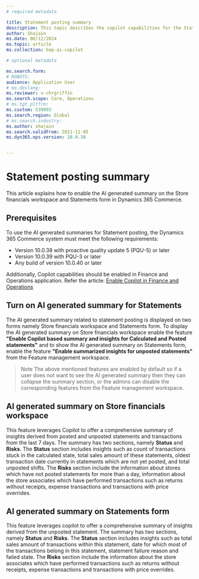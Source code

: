 ```yaml
---
# required metadata

title: Statement posting summary
description: This topic describes the copilot capabilities for the Statement posting process.
author: Shajain
ms.date: 06/12/2024
ms.topic: article
ms.collection: bap-ai-copilot

# optional metadata

ms.search.form:  
# ROBOTS: 
audience: Application User
# ms.devlang: 
ms.reviewer: v-chrgriffin
ms.search.scope: Core, Operations
# ms.tgt_pltfrm: 
ms.custom: 539093
ms.search.region: Global
# ms.search.industry: 
ms.author: shajain
ms.search.validFrom: 2021-11-05
ms.dyn365.ops.version: 10.0.38


---
```


# Statement posting summary
This article explains how to enable the AI generated summary on the Store financials workspace and Statements form in Dynamics 365 Commerce.

## Prerequisites

To use the AI generated summaries for Statement posting, the Dynamics 365 Commerce system must meet the following requirements:
- Version 10.0.38 with proactive quality update 5 (PQU-5) or later
- Version 10.0.39 with PQU-3 or later
- Any build of version 10.0.40 or later

Additionally, Copilot capabilities should be enabled in Finance and Operations application. Refer the article:
[Enable Copilot in Finance and Operations](/dynamics365/fin-ops-core/dev-itpro/copilot/enable-copilot)


## Turn on AI generated summary for Statements
The AI generated summary related to statement posting is displayed on two forms namely Store financials workspace and Statements form. To display the AI generated summary on Store financials workspace enable the feature **"Enable Copilot based summary and insights for Calculated and Posted statements"** and to show the AI generated summary on Statements form, enable the feature **"Enable summarized insights for unposted statements"** from the Feature management workspace.
> Note
> The above mentioned features are enabled by default so if a user does not want to see the AI generated summary then they can collapse the summary section, or the admins can disable the corresponding features from the Feature management workspace.

## AI generated summary on Store financials workspace
This feature leverages Copilot to offer a comprehensive summary of insights derived from posted and unposted statements and transactions from the last 7 days. The summary has two sections, namely **Status** and **Risks**.
The **Status** section includes insights such as count of transactions stuck in the calculated state, total sales amount of these statements, oldest transaction date currently in statements which are not yet posted, and total unposted shifts. The **Risks** section include the information about stores which have not posted statements for more than a day, information about the store associates which have performed transactions such as returns without receipts, expense transactions and transactions with price overrides. 

## AI generated summary on Statements form

This feature leverages copilot to offer a comprehensive summary of insights derived from the unposted statement. 
The summary has two sections, namely **Status** and **Risks**. The **Status** section includes insights such as total sales amount of transactions within this statement, date for which most of the transactions belong in this statement, statement failure reason and failed state.  The **Risks** section include the information about the store associates which have performed transactions such as returns without receipts, expense transactions and transactions with price overrides. 


